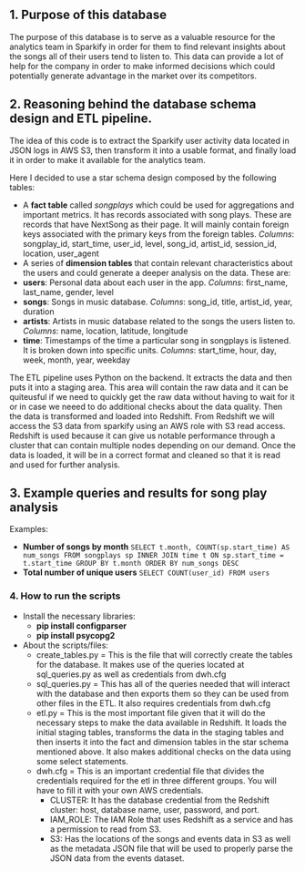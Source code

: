 ## 1. Purpose of this database 
The purpose of this database is to serve as a valuable resource for the analytics team in Sparkify in order for them to find relevant insights about the songs all of their users tend to listen to. This data can provide a lot of help for the company in order to make informed decisions which could potentially generate advantage in the market over its competitors.

## 2. Reasoning behind the database schema design and ETL pipeline.
The idea of this code is to extract the Sparkify user activity data located in JSON logs in AWS S3, then transform it into a usable format, and finally load it in order to make it available for the analytics team.

Here I decided to use a star schema design composed by the following tables:
- A **fact table** called *songplays* which could be used for aggregations and important metrics. It has records associated with song plays. These are records that have NextSong as their page. It will mainly contain foreign keys associated with the primary keys from the foreign tables. *Columns*: songplay_id, start_time, user_id, level, song_id, artist_id, session_id, location, user_agent
- A series of **dimension tables** that contain relevant characteristics about the users and could generate a deeper analysis on the data. These are:
 - **users**: Personal data about each user in the app. *Columns*: first_name, last_name, gender, level
 - **songs**: Songs in music database. *Columns*: song_id, title, artist_id, year, duration
 - **artists**: Artists in music database related to the songs the users listen to. *Columns*: name, location, latitude, longitude
 - **time**: Timestamps of the time a particular song in songplays is listened. It is broken down into specific units. *Columns*: start_time, hour, day, week, month, year, weekday

The ETL pipeline uses Python on the backend. It extracts the data and then puts it into a staging area. This area will contain the raw data and it can be quiteusful if we need to quickly get the raw data without having to wait for it or in case we neeed to do additional checks about the data quality.
Then the data is transformed and loaded into Redshift. From Redshift we will access the S3 data from sparkify using an AWS role with S3 read access. Redshift is used because it can give us notable performance through a cluster that can contain multiple nodes depending on our demand.
Once the data is loaded, it will be in a correct format and cleaned so that it is read and used for further analysis.

## 3. Example queries and results for song play analysis
Examples:
 - **Number of songs by month**
    `SELECT t.month, COUNT(sp.start_time) AS num_songs
    FROM songplays sp INNER JOIN time t ON sp.start_time = t.start_time
    GROUP BY t.month
    ORDER BY num_songs DESC`
 - **Total number of unique users**
    `SELECT COUNT(user_id) FROM users`

### 4. How to run the scripts
- Install the necessary libraries:
    - **pip install configparser**
    - **pip install psycopg2**
- About the scripts/files:
    - create_tables.py = This is the file that will correctly create the tables for the database. It makes use of the queries located at sql_queries.py as well as credentials from dwh.cfg
    - sql_queries.py = This has all of the queries needed that will interact with the database and then exports them so they can be used from other files in the ETL. It also requires credentials from dwh.cfg 
    - etl.py = This is the most important file given that it will do the necessary steps to make the data available in Redshift. It loads the initial staging tables, transforms the data in the staging tables and then inserts it into the fact and dimension tables in the star schema mentioned above. It also makes additional checks on the data using some select statements. 
    - dwh.cfg = This is an important credential file that divides the credentials required for the etl in three different groups. You will have to fill it with your own AWS credentials.
        - CLUSTER: It has the database credential from the Redshift cluster: host, database name, user, password, and port.
        - IAM_ROLE: The IAM Role that uses Redshift as a service and has a permission to read from S3.
        - S3: Has the locations of the songs and events data in S3 as well as the metadata JSON file that will be used to properly parse the JSON data from the events dataset.